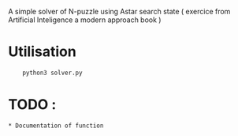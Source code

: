 A simple solver of N-puzzle using Astar search state ( exercice from Artificial Inteligence a modern approach book )

# Utilisation
```sh
	python3 solver.py
```

# TODO :
	* Documentation of function
